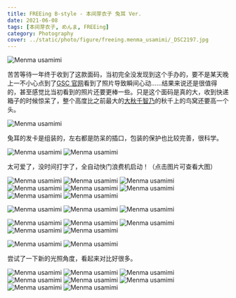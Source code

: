 ```yaml
---
title: FREEing B-style - 本间芽衣子 兔耳 Ver.
date: 2021-06-08
tags: [本间芽衣子, めんま, FREEing]
category: Photography
cover: ../static/photo/figure/freeing.menma_usamimi/_DSC2197.jpg
---
```


![Menma usamimi](../static/photo/figure/freeing.menma_usamimi/_DSC2197.jpg)

苦苦等待一年终于收到了这款面码，当初完全没发现到这个手办的，要不是某天晚上一不小心点到了[GSC 官网](https://www.goodsmile.info/ja/product/9774/%E3%82%81%E3%82%93%E3%81%BE+%E3%81%86%E3%81%95%E3%81%BF%E3%81%BFVer.html)看到了照片导致瞬间心动……结果来说还是很值得的，甚至感觉比当初看到的照片还要更棒一些。只是这个面码是真的<span class="font-scale-2">大</span>，收到快递箱子的时候惊呆了，整个高度比之前最大的[大秋千智乃](/p/2020-03-chino-photography/)的秋千上的鸟窝还要高一个头。

![Menma usamimi](../static/photo/figure/freeing.menma_usamimi/_DSC2056.jpg)

兔耳的发卡是组装的，左右都是防呆的插口，包装的保护也比较完善，很科学。

![Menma usamimi](../static/photo/figure/freeing.menma_usamimi/_DSC2058.jpg)
![Menma usamimi](../static/photo/figure/freeing.menma_usamimi/_DSC2059.jpg)

太可爱了，没时间打字了，全自动快门浪费机启动！（点击图片可查看大图）

![Menma usamimi](../static/photo/figure/freeing.menma_usamimi/_DSC2064.jpg)
![Menma usamimi](../static/photo/figure/freeing.menma_usamimi/_DSC2067.jpg)
![Menma usamimi](../static/photo/figure/freeing.menma_usamimi/_DSC2068.jpg)
![Menma usamimi](../static/photo/figure/freeing.menma_usamimi/_DSC2070.jpg)
![Menma usamimi](../static/photo/figure/freeing.menma_usamimi/_DSC2098.jpg)
![Menma usamimi](../static/photo/figure/freeing.menma_usamimi/_DSC2103.jpg)
![Menma usamimi](../static/photo/figure/freeing.menma_usamimi/_DSC2106.jpg)
![Menma usamimi](../static/photo/figure/freeing.menma_usamimi/_DSC2136.jpg)

![Menma usamimi](../static/photo/figure/freeing.menma_usamimi/_DSC2109.jpg)
![Menma usamimi](../static/photo/figure/freeing.menma_usamimi/_DSC2141.jpg)
![Menma usamimi](../static/photo/figure/freeing.menma_usamimi/_DSC2156.jpg)

![Menma usamimi](../static/photo/figure/freeing.menma_usamimi/_DSC2140.jpg)
![Menma usamimi](../static/photo/figure/freeing.menma_usamimi/_DSC2169.jpg)
![Menma usamimi](../static/photo/figure/freeing.menma_usamimi/_DSC2147.jpg)
![Menma usamimi](../static/photo/figure/freeing.menma_usamimi/_DSC2149.jpg)
![Menma usamimi](../static/photo/figure/freeing.menma_usamimi/_DSC2153.jpg)

![Menma usamimi](../static/photo/figure/freeing.menma_usamimi/_DSC2158.jpg)
![Menma usamimi](../static/photo/figure/freeing.menma_usamimi/_DSC2161.jpg)

尝试了一下新的光照角度，看起来对比好很多。

![Menma usamimi](../static/photo/figure/freeing.menma_usamimi/_DSC2171.jpg)
![Menma usamimi](../static/photo/figure/freeing.menma_usamimi/_DSC2173.jpg)
![Menma usamimi](../static/photo/figure/freeing.menma_usamimi/_DSC2175.jpg)
![Menma usamimi](../static/photo/figure/freeing.menma_usamimi/_DSC2181.jpg)
![Menma usamimi](../static/photo/figure/freeing.menma_usamimi/_DSC2187.jpg)
![Menma usamimi](../static/photo/figure/freeing.menma_usamimi/_DSC2190.jpg)
![Menma usamimi](../static/photo/figure/freeing.menma_usamimi/_DSC2194.jpg)
![Menma usamimi](../static/photo/figure/freeing.menma_usamimi/_DSC2200.jpg)
